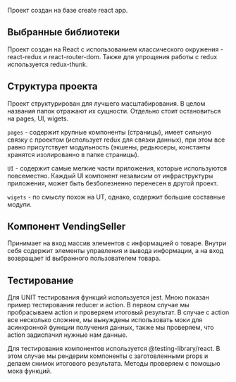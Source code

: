Проект создан на базе create react app.

## Выбранные библиотеки

Проект создан на React с использованием классического окружения - react-redux и react-router-dom.
Также для упрощения работы с redux используется redux-thunk.

## Структура проекта

Проект структурирован для лучшего масштабирования. В целом названия папок отражают их сущности. Отдельно
стоит остановиться на pages, UI, wigets.

`pages` - содержит крупные компоненты (страницы), имеет сильную связку с проектом (использует redux для связки данных),
при этом все равно присутствует модульность (экшены, редьюсеры, константы хранятся изолированно в папке страницы).

`UI` - содержит самые мелкие части приложения, которые используются повсеместно. Каждый UI компонент
независим от инфраструктуры приложения, может быть безболезненно перенесен в другой проект.

`wigets` - по смыслу похож на UT, однако, содержит большие составные модули.

## Компонент VendingSeller

Принимает на вход массив элементов с информацией о товаре. Внутри себя содержит элементы управления и вывода
информации, а на вход возвращает id выбранного пользователем товара.

## Тестирование

Для UNIT тестирования функций используется jest. Мною показан пример тестирования reducer и action.
В первом случае мы пробрасываем action и проверяем итоговый результат.
В случае с action все несколько сложнее, мы вынуждены использовать моки для асинхронной функции получения данных,
также мы проверяем, что action задиспачил нужные нам данные.

Для тестирования компонентов используется @testing-library/react. В этом случае мы рендерим компоненты
с заготовленными props и делаем снимок итогового результата. Методы проверяем с помощью мока функций.